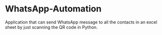# WhatsApp-Automation
Application that can send WhatsApp message to all the contacts in an excel sheet by just scanning the QR code in Python.
